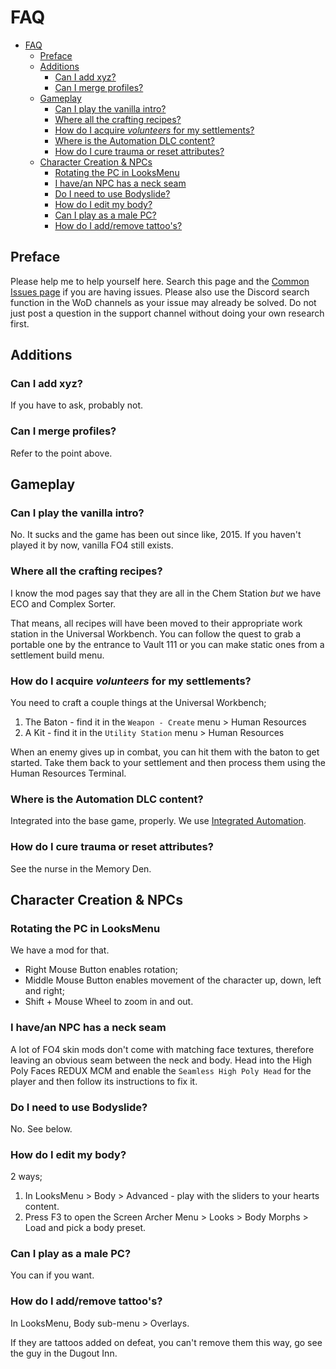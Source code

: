 # FAQ

- [FAQ](#faq)
  - [Preface](#preface)
  - [Additions](#additions)
    - [Can I add xyz?](#can-i-add-xyz)
    - [Can I merge profiles?](#can-i-merge-profiles)
  - [Gameplay](#gameplay)
    - [Can I play the vanilla intro?](#can-i-play-the-vanilla-intro)
    - [Where all the crafting recipes?](#where-all-the-crafting-recipes)
    - [How do I acquire *volunteers* for my settlements?](#how-do-i-acquire-volunteers-for-my-settlements)
    - [Where is the Automation DLC content?](#where-is-the-automation-dlc-content)
    - [How do I cure trauma or reset attributes?](#how-do-i-cure-trauma-or-reset-attributes)
  - [Character Creation \& NPCs](#character-creation--npcs)
    - [Rotating the PC in LooksMenu](#rotating-the-pc-in-looksmenu)
    - [I have/an NPC has a neck seam](#i-havean-npc-has-a-neck-seam)
    - [Do I need to use Bodyslide?](#do-i-need-to-use-bodyslide)
    - [How do I edit my body?](#how-do-i-edit-my-body)
    - [Can I play as a male PC?](#can-i-play-as-a-male-pc)
    - [How do I add/remove tattoo's?](#how-do-i-addremove-tattoos)
  
## Preface
Please help me to help yourself here. Search this page and the [Common Issues page](CommonIssues.md) if you are having issues. Please also use the Discord search function in the WoD channels as your issue may already be solved. Do not just post a question in the support channel without doing your own research first.

## Additions

### Can I add xyz?
If you have to ask, probably not.

### Can I merge profiles?
Refer to the point above.

## Gameplay

### Can I play the vanilla intro?
No. It sucks and the game has been out since like, 2015. If you haven't played it by now, vanilla FO4 still exists.

### Where all the crafting recipes?
I know the mod pages say that they are all in the Chem Station *but* we have ECO and Complex Sorter.

That means, all recipes will have been moved to their appropriate work station in the Universal Workbench. You can follow the quest to grab a portable one by the entrance to Vault 111 or you can make static ones from a settlement build menu.

### How do I acquire *volunteers* for my settlements?
You need to craft a couple things at the Universal Workbench;

1. The Baton - find it in the `Weapon - Create` menu > Human Resources
2. A Kit - find it in the `Utility Station` menu > Human Resources

When an enemy gives up in combat, you can hit them with the baton to get started. Take them back to your settlement and then process them using the Human Resources Terminal.

### Where is the Automation DLC content? 
Integrated into the base game, properly. We use [Integrated Automation](https://www.nexusmods.com/fallout4/mods/85317).

### How do I cure trauma or reset attributes?
See the nurse in the Memory Den.

## Character Creation & NPCs

### Rotating the PC in LooksMenu
We have a mod for that.

- Right Mouse Button enables rotation;
- Middle Mouse Button enables movement of the character up, down, left and right;
- Shift + Mouse Wheel to zoom in and out.

### I have/an NPC has a neck seam
A lot of FO4 skin mods don't come with matching face textures, therefore leaving an obvious seam between the neck and body. Head into the High Poly Faces REDUX MCM and enable the `Seamless High Poly Head` for the player and then follow its instructions to fix it.

### Do I need to use Bodyslide?
No. See below.

### How do I edit my body?
2 ways;

1. In LooksMenu > Body > Advanced - play with the sliders to your hearts content.
2. Press F3 to open the Screen Archer Menu > Looks > Body Morphs > Load and pick a body preset.

### Can I play as a male PC?
You can if you want.

### How do I add/remove tattoo's?
In LooksMenu, Body sub-menu > Overlays.

If they are tattoos added on defeat, you can't remove them this way, go see the guy in the Dugout Inn.